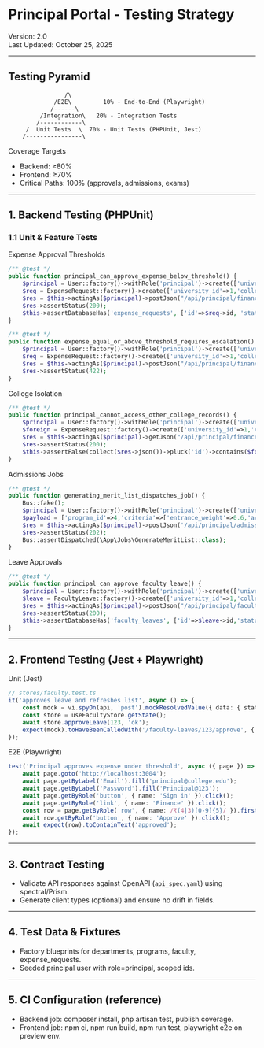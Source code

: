 ﻿# Principal Portal - Testing Strategy

Version: 2.0  
Last Updated: October 25, 2025

---

## Testing Pyramid

```
				/\
			 /E2E\         10% - End-to-End (Playwright)
			/------\
		 /Integration\   20% - Integration Tests
		/------------\
	 /  Unit Tests  \  70% - Unit Tests (PHPUnit, Jest)
	/----------------\
```

Coverage Targets
- Backend: ≥80%
- Frontend: ≥70%
- Critical Paths: 100% (approvals, admissions, exams)

---

## 1. Backend Testing (PHPUnit)

### 1.1 Unit & Feature Tests

Expense Approval Thresholds
```php
/** @test */
public function principal_can_approve_expense_below_threshold() {
	$principal = User::factory()->withRole('principal')->create(['university_id'=>1,'college_id'=>10]);
	$req = ExpenseRequest::factory()->create(['university_id'=>1,'college_id'=>10,'amount'=>499999,'status'=>'pending']);
	$res = $this->actingAs($principal)->postJson("/api/principal/finance/expenses/{$req->id}/approve", ['remarks' => 'ok']);
	$res->assertStatus(200);
	$this->assertDatabaseHas('expense_requests', ['id'=>$req->id, 'status'=>'approved']);
}

/** @test */
public function expense_equal_or_above_threshold_requires_escalation() {
	$principal = User::factory()->withRole('principal')->create(['university_id'=>1,'college_id'=>10]);
	$req = ExpenseRequest::factory()->create(['university_id'=>1,'college_id'=>10,'amount'=>500000,'status'=>'pending']);
	$res = $this->actingAs($principal)->postJson("/api/principal/finance/expenses/{$req->id}/approve", ['remarks' => 'nope']);
	$res->assertStatus(422);
}
```

College Isolation
```php
/** @test */
public function principal_cannot_access_other_college_records() {
	$principal = User::factory()->withRole('principal')->create(['university_id'=>1,'college_id'=>10]);
	$foreign = ExpenseRequest::factory()->create(['university_id'=>1,'college_id'=>99]);
	$res = $this->actingAs($principal)->getJson("/api/principal/finance/expenses?status=pending");
	$res->assertStatus(200);
	$this->assertFalse(collect($res->json())->pluck('id')->contains($foreign->id));
}
```

Admissions Jobs
```php
/** @test */
public function generating_merit_list_dispatches_job() {
	Bus::fake();
	$principal = User::factory()->withRole('principal')->create(['university_id'=>1,'college_id'=>10]);
	$payload = ['program_id'=>4,'criteria'=>['entrance_weight'=>0.6,'academics_weight'=>0.3,'interview_weight'=>0.1]];
	$res = $this->actingAs($principal)->postJson('/api/principal/admissions/merit-list', $payload);
	$res->assertStatus(202);
	Bus::assertDispatched(\App\Jobs\GenerateMeritList::class);
}
```

Leave Approvals
```php
/** @test */
public function principal_can_approve_faculty_leave() {
	$principal = User::factory()->withRole('principal')->create(['university_id'=>1,'college_id'=>10]);
	$leave = FacultyLeave::factory()->create(['university_id'=>1,'college_id'=>10, 'status'=>'pending']);
	$res = $this->actingAs($principal)->postJson("/api/principal/faculty-leaves/{$leave->id}/approve", ['remarks' => 'approved']);
	$res->assertStatus(200);
	$this->assertDatabaseHas('faculty_leaves', ['id'=>$leave->id,'status'=>'approved']);
}
```

---

## 2. Frontend Testing (Jest + Playwright)

Unit (Jest)
```ts
// stores/faculty.test.ts
it('approves leave and refreshes list', async () => {
	const mock = vi.spyOn(api, 'post').mockResolvedValue({ data: { status: 'approved' }});
	const store = useFacultyStore.getState();
	await store.approveLeave(123, 'ok');
	expect(mock).toHaveBeenCalledWith('/faculty-leaves/123/approve', { remarks: 'ok' });
});
```

E2E (Playwright)
```ts
test('Principal approves expense under threshold', async ({ page }) => {
	await page.goto('http://localhost:3004');
	await page.getByLabel('Email').fill('principal@college.edu');
	await page.getByLabel('Password').fill('Principal@123');
	await page.getByRole('button', { name: 'Sign in' }).click();
	await page.getByRole('link', { name: 'Finance' }).click();
	const row = page.getByRole('row', { name: /₹(4|3)[0-9]{5}/ }).first();
	await row.getByRole('button', { name: 'Approve' }).click();
	await expect(row).toContainText('approved');
});
```

---

## 3. Contract Testing

- Validate API responses against OpenAPI (`api_spec.yaml`) using spectral/Prism.
- Generate client types (optional) and ensure no drift in fields.

---

## 4. Test Data & Fixtures

- Factory blueprints for departments, programs, faculty, expense_requests.
- Seeded principal user with role=principal, scoped ids.

---

## 5. CI Configuration (reference)

- Backend job: composer install, php artisan test, publish coverage.
- Frontend job: npm ci, npm run build, npm run test, playwright e2e on preview env.
